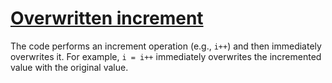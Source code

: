 # [Overwritten increment](https://spotbugs.readthedocs.io/en/latest/bugDescriptions.html#DLS_OVERWRITTEN_INCREMENT)

The code performs an increment operation (e.g., `i++`) and then
immediately overwrites it. For example, `i = i++` immediately
overwrites the incremented value with the original value.